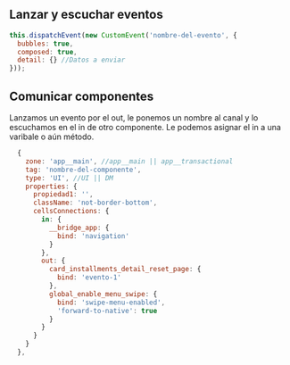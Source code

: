 ## Lanzar y escuchar eventos
```javaScript
this.dispatchEvent(new CustomEvent('nombre-del-evento', {
  bubbles: true,
  composed: true,
  detail: {} //Datos a enviar
}));
```

## Comunicar componentes
Lanzamos un evento por el out, le ponemos un nombre al canal y lo escuchamos en el in de otro componente. 
Le podemos asignar el in a una varibale o aún método.
```javaScript
  {
    zone: 'app__main', //app__main || app__transactional
    tag: 'nombre-del-componente',
    type: 'UI', //UI || DM
    properties: {
      propiedad1: '',
      className: 'not-border-bottom',
      cellsConnections: {
        in: {
          __bridge_app: {
            bind: 'navigation'
          }
        },
        out: {
          card_installments_detail_reset_page: {
            bind: 'evento-1'
          },
          global_enable_menu_swipe: {
            bind: 'swipe-menu-enabled',
            'forward-to-native': true
          }
        }
      }
    }
  },
```
